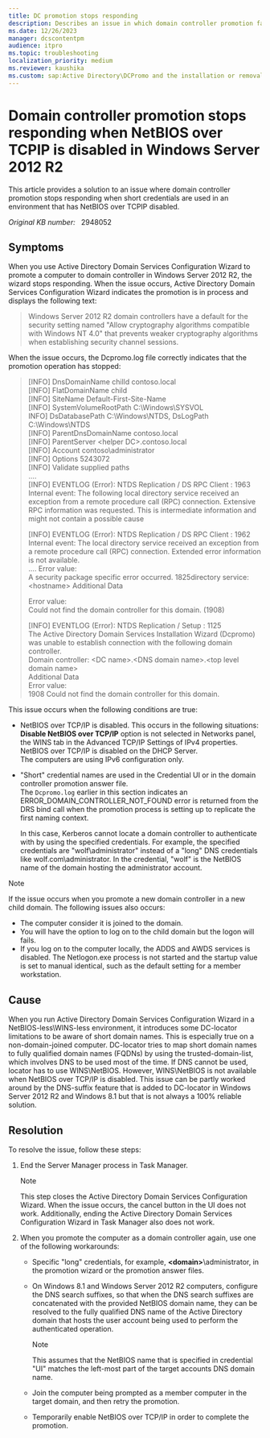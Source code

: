 ```yaml
---
title: DC promotion stops responding
description: Describes an issue in which domain controller promotion fails. This issue occurs when short credentials are used in an environment that has NetBIOS over TCPIP disabled.
ms.date: 12/26/2023
manager: dcscontentpm
audience: itpro
ms.topic: troubleshooting
localization_priority: medium
ms.reviewer: kaushika
ms.custom: sap:Active Directory\DCPromo and the installation or removal of domain controllers, csstroubleshoot
---
```

# Domain controller promotion stops responding when NetBIOS over TCPIP is disabled in Windows Server 2012 R2

This article provides a solution to an issue where domain controller promotion stops responding when short credentials are used in an environment that has NetBIOS over TCPIP disabled.

_Original KB number:_ &nbsp; 2948052

## Symptoms

When you use Active Directory Domain Services Configuration Wizard to promote a computer to domain controller in Windows Server 2012 R2, the wizard stops responding. When the issue occurs, Active Directory Domain Services Configuration Wizard indicates the promotion is in process and displays the following text:  
> Windows Server 2012 R2 domain controllers have a default for the security setting named "Allow cryptography algorithms compatible with Windows NT 4.0" that prevents weaker cryptography algorithms when establishing security channel sessions.

When the issue occurs, the Dcpromo.log file correctly indicates that the promotion operation has stopped:
> [INFO] DnsDomainName chilld contoso.local  
[INFO] FlatDomainName child  
[INFO] SiteName Default-First-Site-Name  
[INFO] SystemVolumeRootPath C:\Windows\SYSVOL  
INFO] DsDatabasePath C:\Windows\NTDS, DsLogPath C:\Windows\NTDS  
[INFO] ParentDnsDomainName contoso.local  
[INFO] ParentServer \<helper DC>.contoso.local  
[INFO] Account contoso\administrator  
[INFO] Options 5243072  
[INFO] Validate supplied paths  
....  
[INFO] EVENTLOG (Error): NTDS Replication / DS RPC Client : 1963  
Internal event: The following local directory service received an exception from a remote procedure call (RPC) connection. Extensive RPC information was requested. This is intermediate information and might not contain a possible cause  
>
> [INFO] EVENTLOG (Error): NTDS Replication / DS RPC Client : 1962  
Internal event: The local directory service received an exception from a remote procedure call (RPC) connection. Extended error information is not available.  
....
Error value:  
A security package specific error occurred. 1825directory service:  
\<hostname>
Additional Data  
>
> Error value:  
Could not find the domain controller for this domain. (1908)  
>
> [INFO] EVENTLOG (Error): NTDS Replication / Setup : 1125  
The Active Directory Domain Services Installation Wizard (Dcpromo) was unable to establish connection with the following domain controller.  
Domain controller: \<DC name>.\<DNS domain name>.\<top level domain name>  
Additional Data  
Error value:  
1908 Could not find the domain controller for this domain.  

This issue occurs when the following conditions are true:  

- NetBIOS over TCP/IP is disabled. This occurs in the following situations:  
 **Disable NetBIOS over TCP/IP** option is not selected in Networks panel, the WINS tab in the Advanced TCP/IP Settings of IPv4 properties.  
NetBIOS over TCP/IP is disabled on the DHCP Server.  
The computers are using IPv6 configuration only.  
- "Short" credential names are used in the Credential UI or in the domain controller promotion answer file.  
The `Dcpromo.log` earlier in this section indicates an ERROR_DOMAIN_CONTROLLER_NOT_FOUND error is returned from the DRS bind call when the promotion process is setting up to replicate the first naming context.  

    In this case, Kerberos cannot locate a domain controller to authenticate with by using the specified credentials. For example, the specified credentials are "wolf\administrator" instead of a "long" DNS credentials like wolf.com\administrator. In the credential, "wolf" is the NetBIOS name of the domain hosting the administrator account.  

> [!NOTE]
> If the issue occurs when you promote a new domain controller in a new child domain. The following issues also occurs:  
>
> - The computer consider it is joined to the domain.
> - You will have the option to log on to the child domain but the logon will fails.
> - If you log on to the computer locally, the ADDS and AWDS services is disabled. The Netlogon.exe process is not started and the startup value is set to manual identical, such as the default setting for a member workstation.

## Cause

When you run Active Directory Domain Services Configuration Wizard in a NetBIOS-less\WINS-less environment, it introduces some DC-locator limitations to be aware of short domain names. This is especially true on a non-domain-joined computer. DC-locator tries to map short domain names to fully qualified domain names (FQDNs) by using the trusted-domain-list, which involves DNS to be used most of the time. If DNS cannot be used, locator has to use WINS\NetBIOS. However, WINS\NetBIOS is not available when NetBIOS over TCP/IP is disabled. This issue can be partly worked around by the DNS-suffix feature that is added to DC-locator in Windows Server 2012 R2 and Windows 8.1 but that is not always a 100% reliable solution.

## Resolution

To resolve the issue, follow these steps:  

1. End the Server Manager process in Task Manager.

    > [!NOTE]
    > This step closes the Active Directory Domain Services Configuration Wizard. When the issue occurs, the cancel button in the UI does not work. Additionally, ending the Active Directory Domain Services Configuration Wizard in Task Manager also does not work.  

2. When you promote the computer as a domain controller again, use one of the following workarounds:
   - Specific "long" credentials, for example, **\<domain>**\administrator, in the promotion wizard or the promotion answer files.
   - On Windows 8.1 and Windows Server 2012 R2 computers, configure the DNS search suffixes, so that when the DNS search suffixes are concatenated with the provided NetBIOS domain name, they can be resolved to the fully qualified DNS name of the Active Directory domain that hosts the user account being used to perform the authenticated operation.  

        > [!NOTE]
        > This assumes that the NetBIOS name that is specified in credential "UI" matches the left-most part of the target accounts DNS domain name.
   - Join the computer being prompted as a member computer in the target domain, and then retry the promotion.
   - Temporarily enable NetBIOS over TCP/IP in order to complete the promotion.
